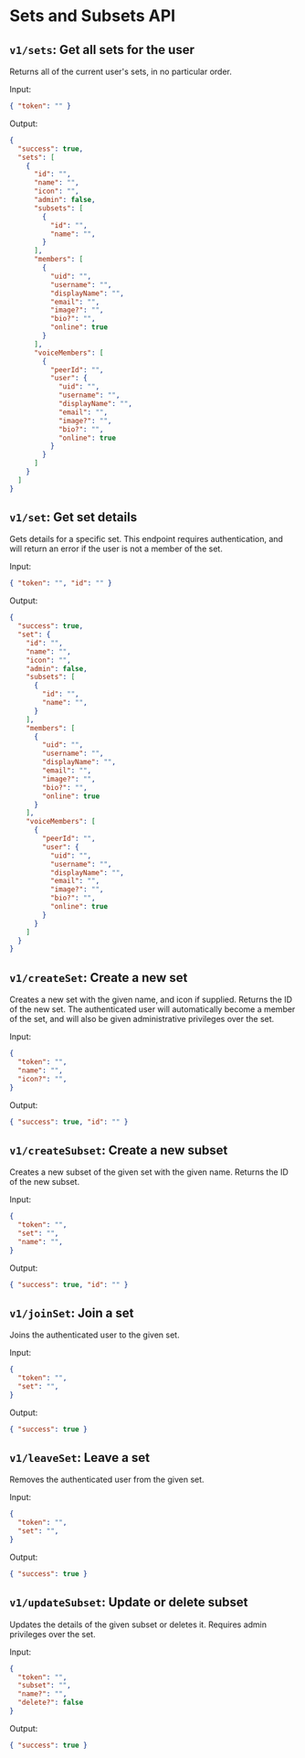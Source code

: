 # Sets and Subsets API

## `v1/sets`: Get all sets for the user
Returns all of the current user's sets, in no particular order.

Input:
```json
{ "token": "" }
```

Output:
```json
{
  "success": true,
  "sets": [
    {
      "id": "",
      "name": "",
      "icon": "",
      "admin": false,
      "subsets": [
        {
          "id": "",
          "name": "",
        }
      ],
      "members": [
        {
          "uid": "",
          "username": "",
          "displayName": "",
          "email": "",
          "image?": "",
          "bio?": "",
          "online": true
        }
      ],
      "voiceMembers": [
        {
          "peerId": "",
          "user": {
            "uid": "",
            "username": "",
            "displayName": "",
            "email": "",
            "image?": "",
            "bio?": "",
            "online": true
          }
        }
      ]
    }
  ]
}
```

## `v1/set`: Get set details
Gets details for a specific set. This endpoint requires authentication, and will return an error if the user is not a member of the set.

Input:
```json
{ "token": "", "id": "" }
```

Output:
```json
{
  "success": true,
  "set": {
    "id": "",
    "name": "",
    "icon": "",
    "admin": false,
    "subsets": [
      {
        "id": "",
        "name": "",
      }
    ],
    "members": [
      {
        "uid": "",
        "username": "",
        "displayName": "",
        "email": "",
        "image?": "",
        "bio?": "",
        "online": true
      }
    ],
    "voiceMembers": [
      {
        "peerId": "",
        "user": {
          "uid": "",
          "username": "",
          "displayName": "",
          "email": "",
          "image?": "",
          "bio?": "",
          "online": true
        }
      }
    ]
  }
}
```

## `v1/createSet`: Create a new set
Creates a new set with the given name, and icon if supplied. Returns the ID of the new set. The authenticated user will automatically become a member of the set, and will also be given administrative privileges over the set.

Input:
```json
{
  "token": "",
  "name": "",
  "icon?": "",
}
```

Output:
```json
{ "success": true, "id": "" }
```

## `v1/createSubset`: Create a new subset
Creates a new subset of the given set with the given name. Returns the ID of the new subset.

Input:
```json
{
  "token": "",
  "set": "",
  "name": "",
}
```

Output:
```json
{ "success": true, "id": "" }
```

## `v1/joinSet`: Join a set
Joins the authenticated user to the given set.

Input:
```json
{
  "token": "",
  "set": "",
}
```

Output:
```json
{ "success": true }
```

## `v1/leaveSet`: Leave a set
Removes the authenticated user from the given set.

Input:
```json
{
  "token": "",
  "set": "",
}
```

Output:
```json
{ "success": true }
```

## `v1/updateSubset`: Update or delete subset
Updates the details of the given subset or deletes it. Requires admin privileges over the set.

Input:
```json
{
  "token": "",
  "subset": "",
  "name?": "",
  "delete?": false
}
```

Output:
```json
{ "success": true }
```